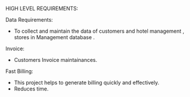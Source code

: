 
HIGH LEVEL REQUIREMENTS:

Data Requirements:

  * To collect and maintain the data of customers and hotel management , stores in Management database .

Invoice:

  * Customers Invoice maintainances.
 
Fast Billing:

  * This project helps to generate billing quickly and effectively.
  * Reduces time.

 
